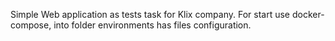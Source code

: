 Simple Web application as tests task for Klix company.
For start use docker-compose, into folder environments has files configuration.